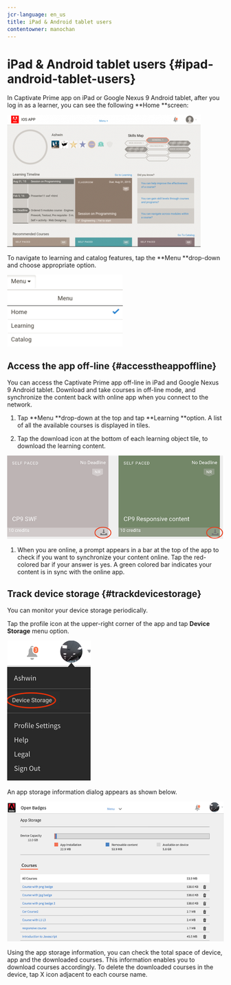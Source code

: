 ```yaml
---
jcr-language: en_us
title: iPad & Android tablet users
contentowner: manochan
---
```



# iPad & Android tablet users {#ipad-android-tablet-users}

In Captivate Prime app on iPad or Google Nexus 9 Android tablet, after you log in as a learner, you can see the following&nbsp;**Home&nbsp;**screen:

![](assets/screenshot-2015-08-07-12-24-40-e1439211134842.png)

To navigate to learning and catalog features, tap the&nbsp;**Menu&nbsp;**drop-down and choose appropriate option.

![](assets/menu-ipad.png)

## Access the app off-line {#accesstheappoffline}

You can access the Captivate Prime app off-line in iPad and Google Nexus 9&nbsp;Android tablet. Download and take courses in off-line mode, and synchronize the content back with online app when you connect to the network.

1. Tap&nbsp;**Menu&nbsp;**drop-down at the top and tap&nbsp;**Learning&nbsp;**option. A list of all the available courses is displayed in tiles.

1. Tap the download icon at the bottom of each learning object tile, to download the learning content.

![](assets/download-ipad.png)

1. When you are online, a prompt appears in a bar at the top of the app to check if you want to synchronize your content online. Tap the red-colored bar if your answer is yes. A green colored bar indicates your content is in sync with the online app.

## Track device storage {#trackdevicestorage}

You can monitor your device storage periodically.

Tap the profile icon at the upper-right corner of the app and tap&nbsp;**Device Storage**&nbsp;menu option.

![](assets/app-device-storage.png)

An app storage information dialog appears as shown below.

![](assets/app-storage.png)

Using the app storage information, you can check the total space of device, app and the downloaded courses. This information enables you to download courses accordingly. To delete the downloaded courses in the device, tap X icon adjacent to each course name.
